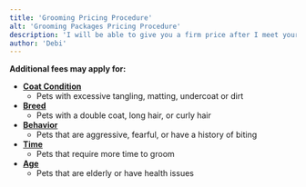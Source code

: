 ```yaml
---
title: 'Grooming Pricing Procedure'
alt: 'Grooming Packages Pricing Procedure'
description: 'I will be able to give you a firm price after I meet your pet, determine the condition of the coat, desired style, and overall temperament.'
author: 'Debi'
---
```


**Additional fees may apply for:**

- <ins>**Coat Condition**</ins>
  - Pets with excessive tangling, matting, undercoat or dirt 
- <ins>**Breed**</ins>
  - Pets with a double coat, long hair, or curly hair
- <ins>**Behavior**</ins>
  - Pets that are aggressive, fearful, or have a history of biting
- <ins>**Time**</ins>
  - Pets that require more time to groom
- <ins>**Age**</ins>
  - Pets that are elderly or have health issues


